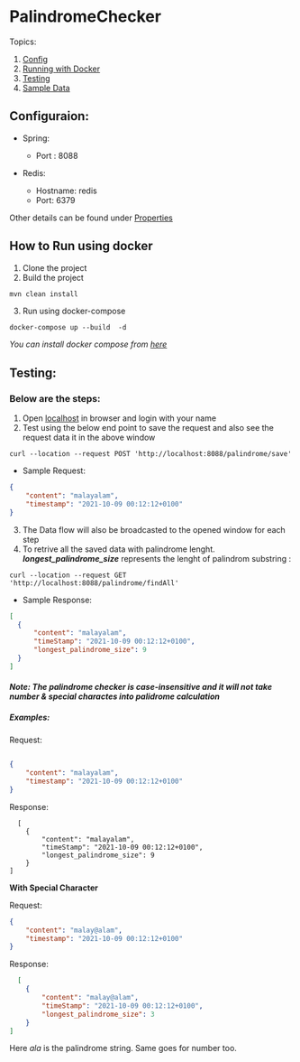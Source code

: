 # PalindromeChecker

Topics:
1. [Config](https://github.com/ArunSb28/PalindromeChecker#configuraion)
2. [Running with Docker](https://github.com/ArunSb28/PalindromeChecker#how-to-run-using-docker)
3. [Testing](https://github.com/ArunSb28/PalindromeChecker/blob/main/README.md#testing)
4. [Sample Data](https://github.com/ArunSb28/PalindromeChecker/blob/main/README.md#example)


## Configuraion:

- Spring:
  - Port : 8088

- Redis:
  - Hostname: redis
  - Port: 6379
 
Other details can be found under [Properties](/src/main/resources/application.properties)


## How to Run using docker
1. Clone the project
2. Build the project

``` Java
mvn clean install
```
3. Run using docker-compose
```
docker-compose up --build  -d
```
*You can install docker compose from [here](https://docs.docker.com/compose/install/#install-compose)*

## Testing: 

### Below are the steps:

1. Open [localhost](http://localhost:8088) in browser and login with your name
2. Test using the below end point to save the request and also see the request data it in the above window
```curl
curl --location --request POST 'http://localhost:8088/palindrome/save'
```
  - Sample Request:
```json
{
    "content": "malayalam",
    "timestamp": "2021-10-09 00:12:12+0100"
}
```
3. The Data flow will also be broadcasted to the opened window for each step
4. To retrive all the saved data with palindrome lenght. __*longest_palindrome_size*__ represents the lenght of palindrom substring :
```curl
curl --location --request GET 'http://localhost:8088/palindrome/findAll'
```
  - Sample Response:
  ```json
  [    
    {
        "content": "malayalam",
        "timeStamp": "2021-10-09 00:12:12+0100",
        "longest_palindrome_size": 9
    }
]
```
#### **_Note:_** _The palindrome checker is case-insensitive and it will not take number & special charactes into palidrome calculation_
##### Examples:

Request:
```json

{
    "content": "malayalam",
    "timestamp": "2021-10-09 00:12:12+0100"
}
```
Response:
```
  [    
    {
        "content": "malayalam",
        "timeStamp": "2021-10-09 00:12:12+0100",
        "longest_palindrome_size": 9
    }
]
```
__With Special Character__

Request:
```json
{
    "content": "malay@alam",
    "timestamp": "2021-10-09 00:12:12+0100"
}
```
Response:
```json
  [    
    {
        "content": "malay@alam",
        "timeStamp": "2021-10-09 00:12:12+0100",
        "longest_palindrome_size": 3
    }
]
```
Here *ala* is the palindrome string. Same goes for number too.
